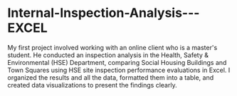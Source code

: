 # Internal-Inspection-Analysis---EXCEL

My first project involved working with an online client who is a master's student. He conducted an inspection analysis in the Health, Safety & Environmental (HSE) Department, comparing Social Housing Buildings and Town Squares using HSE site inspection performance evaluations in Excel. I organized the results and all the data, formatted them into a table, and created data visualizations to present the findings clearly.
